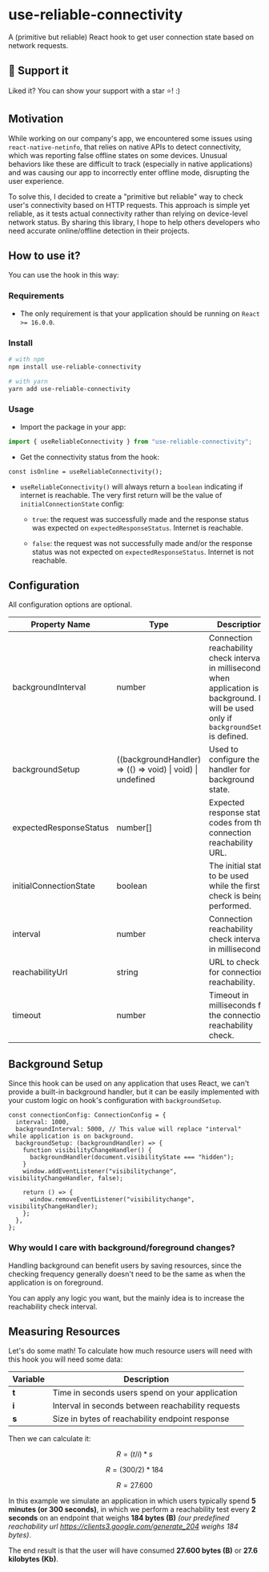 # use-reliable-connectivity

A (primitive but reliable) React hook to get user connection state based on network requests.

## 🫶 Support it

Liked it? You can show your support with a star ⭐! :)

## Motivation

While working on our company's app, we encountered some issues using `react-native-netinfo`, that relies on native APIs to detect connectivity, which was reporting false offline states on some devices. Unusual behaviors like these are difficult to track (especially in native applications) and was causing our app to incorrectly enter offline mode, disrupting the user experience.

To solve this, I decided to create a "primitive but reliable" way to check user's connectivity based on HTTP requests. This approach is simple yet reliable, as it tests actual connectivity rather than relying on device-level network status.
By sharing this library, I hope to help others developers who need accurate online/offline detection in their projects.

## How to use it?

You can use the hook in this way:

### Requirements

- The only requirement is that your application should be running on `React >= 16.0.0`.

### Install

```bash
# with npm
npm install use-reliable-connectivity

# with yarn
yarn add use-reliable-connectivity
```

### Usage

- Import the package in your app:

```ts
import { useReliableConnectivity } from "use-reliable-connectivity";
```

- Get the connectivity status from the hook:

```tsx
const isOnline = useReliableConnectivity();
```

- `useReliableConnectivity()` will always return a `boolean` indicating if internet is reachable. The very first return will be the value of `initialConnectionState` config:

  - `true`: the request was successfully made and the response status was expected on `expectedResponseStatus`. Internet is reachable.

  - `false`: the request was not successfully made and/or the response status was not expected on `expectedResponseStatus`. Internet is not reachable.

## Configuration

All configuration options are optional.

| Property Name          | Type                                                       | Description                                                                                                                                     | Default                                                                                |
| ---------------------- | ---------------------------------------------------------- | ----------------------------------------------------------------------------------------------------------------------------------------------- | -------------------------------------------------------------------------------------- |
| backgroundInterval     | number                                                     | Connection reachability check interval in milliseconds when application is on background. It will be used only if `backgroundSetup` is defined. | 10000                                                                                  |
| backgroundSetup        | ((backgroundHandler) => (() => void) \| void) \| undefined | Used to configure the handler for background state.                                                                                             | undefined                                                                              |
| expectedResponseStatus | number[]                                                   | Expected response status codes from the connection reachability URL.                                                                            | [204]                                                                                  |
| initialConnectionState | boolean                                                    | The initial state to be used while the first check is being performed.                                                                          | true                                                                                   |
| interval               | number                                                     | Connection reachability check interval in milliseconds.                                                                                         | 1000                                                                                   |
| reachabilityUrl        | string                                                     | URL to check for connection reachability.                                                                                                       | "[https://clients3.google.com/generate_204](https://clients3.google.com/generate_204)" |
| timeout                | number                                                     | Timeout in milliseconds for the connection reachability check.                                                                                  | 3000                                                                                   |

## Background Setup

Since this hook can be used on any application that uses React, we can't provide a built-in background handler, but it can be easily implemented with your custom logic on hook's configuration with `backgroundSetup`.

```tsx
const connectionConfig: ConnectionConfig = {
  interval: 1000,
  backgroundInterval: 5000, // This value will replace "interval" while application is on background.
  backgroundSetup: (backgroundHandler) => {
    function visibilityChangeHandler() {
      backgroundHandler(document.visibilityState === "hidden");
    }
    window.addEventListener("visibilitychange", visibilityChangeHandler, false);

    return () => {
      window.removeEventListener("visibilitychange", visibilityChangeHandler);
    };
  },
};
```

### Why would I care with background/foreground changes?

Handling background can benefit users by saving resources, since the checking frequency generally doesn't need to be the same as when the application is on foreground.

You can apply any logic you want, but the mainly idea is to increase the reachability check interval.

## Measuring Resources

Let's do some math! To calculate how much resource users will need with this hook you will need some data:

| Variable | Description                                       |
| -------- | ------------------------------------------------- |
| **t**    | Time in seconds users spend on your application   |
| **i**    | Interval in seconds between reachability requests |
| **s**    | Size in bytes of reachability endpoint response   |

Then we can calculate it:

```math
R = (t / i) * s
```

```math
R = (300 / 2) * 184
```

```math
R = 27.600
```

In this example we simulate an application in which users typically spend **5 minutes (or 300 seconds)**, in which we perform a reachability test every **2 seconds** on an endpoint that weighs **184 bytes (B)** _(our predefined reachability url https://clients3.google.com/generate_204 weighs 184 bytes)_.

The end result is that the user will have consumed **27.600 bytes (B)** or **27.6 kilobytes (Kb)**.
